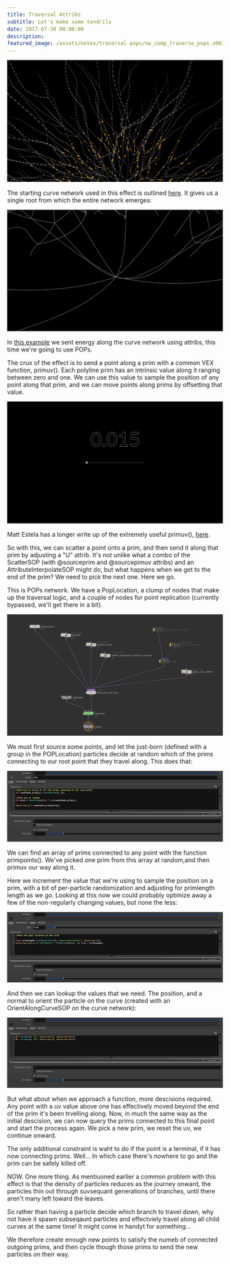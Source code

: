```yaml
---
title: Traversal Attribs
subtitle: Let's make some tendrils
date: 2017-07-30 00:00:00
description:
featured_image: /assets/notes/traversal-pops/nw_comp_traverse_pops.v001.jpg
---
```


![The finished result](/assets/notes/traversal-pops/traversal_pops-poster.gif)

The starting curve network used in this effect is outlined [here](/notes/tendrils). It gives us a single root from which the entire network emerges:

![Root](/assets/notes/traversal-pops/root.jpg)

In [this example](/notes/traversal-attrib) we sent energy along the curve network using attribs, this time we're going to use POPs.

The crux of the effect is to send a point along a prim with a common VEX function, primuv(). Each polyline prim has an intrinsic value along it ranging between zero and one. We can use this value to sample the position of any point along that prim, and we can move points along prims by offsetting that value.

![PrimUV](../assets/notes/traversal-pops/primuv.gif)

Matt Estela has a longer write up of the extremely useful primuv(), [here](https://tokeru.com/cgwiki/JoyOfVex19.html).

So with this, we can scatter a point onto a prim, and then send it along that prim by adjusting a "U" attrib. It's not unlike what a combo of the ScatterSOP (with @sourceprim and @sourcepimuv attribs) and an AttributeInterpolateSOP might do, but what happens when we get to the end of the prim? We need to pick the next one. Here we go.

This is POPs network. We have a PopLocation, a clump of nodes that make up the traversal logic, and a couple of nodes for point replication (currently bypassed, we'll get there in a bit).

![Overview](/assets/notes/traversal-pops/traverse_pops_overview.jpg)

We must first source some points, and let the just-born (defined with a group in the POPLocation) particles decide at random which of the prims connecting to our root point that they travel along. This does that:

![Initialize](/assets/notes/traversal-pops/traverse_pops_init.jpg)

We can find an array of prims connected to any point with the function primpoints(). We've picked one prim from this array at random,and then primuv our way along it.

Here we increment the value that we're using to sample the position on a prim, with a bit of per-particle randomization and adjusting for primlength length as we go. Looking at this now we could probably optimize away a few of the non-regularly changing values, but none the less:

![Traverse](/assets/notes/traversal-pops/traverse_pops_traverse.jpg)

And then we can lookup the values that we need. The position, and a normal to orient the particle on the curve (created with an OrientAlongCurveSOP on the curve network):

![Apply attribs](/assets/notes/traversal-pops/traverse_pops_apply.jpg)

But what about when we approach a function, more descisions required. Any point with a uv value above one has effectively moved beyond the end of the prim it's been trvelling along. Now, in much the same way as the initial descision, we can now query the prims connected to this final point and start the process again. We pick a new prim, we reset the uv, we continue onward.

The only additional constraint is waht to do if the point is a terminal, if it has now connecting prims. Well... In which case there's nowhere to go and the prim can be safely killed off.

NOW. One more thing. As mentiuoned earlier a common problem with this effect is that the density of particles reduces as the journey onward, the particles thin out through suvsequant generations of branches, until there aren't many left toward the leaves.

So rather than having a particle decide which branch to travel down, why not have it spawn subseqaunt particles and effectviely travel along all child curves at the same time! It might come in handyt for something...

We therefore create enough new points to satisfy the numeb of connected outgoing prims, and then cycle though those prims to send the new particles on their way.